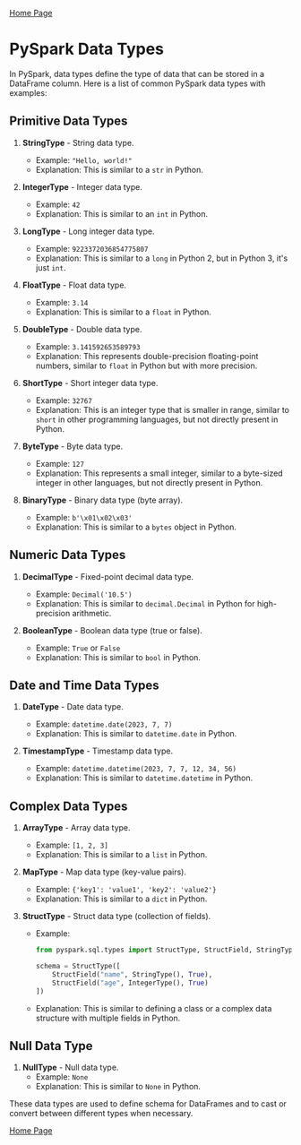 [Home Page](../README.md)

# PySpark Data Types

In PySpark, data types define the type of data that can be stored in a DataFrame column. Here is a list of common PySpark data types with examples:

## Primitive Data Types

1. **StringType** - String data type.
   - Example: `"Hello, world!"`
   - Explanation: This is similar to a `str` in Python.

2. **IntegerType** - Integer data type.
   - Example: `42`
   - Explanation: This is similar to an `int` in Python.

3. **LongType** - Long integer data type.
   - Example: `9223372036854775807`
   - Explanation: This is similar to a `long` in Python 2, but in Python 3, it's just `int`.

4. **FloatType** - Float data type.
   - Example: `3.14`
   - Explanation: This is similar to a `float` in Python.

5. **DoubleType** - Double data type.
   - Example: `3.141592653589793`
   - Explanation: This represents double-precision floating-point numbers, similar to `float` in Python but with more precision.

6. **ShortType** - Short integer data type.
   - Example: `32767`
   - Explanation: This is an integer type that is smaller in range, similar to `short` in other programming languages, but not directly present in Python.

7. **ByteType** - Byte data type.
   - Example: `127`
   - Explanation: This represents a small integer, similar to a byte-sized integer in other languages, but not directly present in Python.

8. **BinaryType** - Binary data type (byte array).
   - Example: `b'\x01\x02\x03'`
   - Explanation: This is similar to a `bytes` object in Python.

## Numeric Data Types

1. **DecimalType** - Fixed-point decimal data type.
   - Example: `Decimal('10.5')`
   - Explanation: This is similar to `decimal.Decimal` in Python for high-precision arithmetic.

2. **BooleanType** - Boolean data type (true or false).
   - Example: `True` or `False`
   - Explanation: This is similar to `bool` in Python.

## Date and Time Data Types

1. **DateType** - Date data type.
   - Example: `datetime.date(2023, 7, 7)`
   - Explanation: This is similar to `datetime.date` in Python.

2. **TimestampType** - Timestamp data type.
   - Example: `datetime.datetime(2023, 7, 7, 12, 34, 56)`
   - Explanation: This is similar to `datetime.datetime` in Python.

## Complex Data Types

1. **ArrayType** - Array data type.
   - Example: `[1, 2, 3]`
   - Explanation: This is similar to a `list` in Python.

2. **MapType** - Map data type (key-value pairs).
   - Example: `{'key1': 'value1', 'key2': 'value2'}`
   - Explanation: This is similar to a `dict` in Python.

3. **StructType** - Struct data type (collection of fields).
   - Example:
     ```python
     from pyspark.sql.types import StructType, StructField, StringType, IntegerType

     schema = StructType([
         StructField("name", StringType(), True),
         StructField("age", IntegerType(), True)
     ])
     ```
   - Explanation: This is similar to defining a class or a complex data structure with multiple fields in Python.

## Null Data Type

1. **NullType** - Null data type.
   - Example: `None`
   - Explanation: This is similar to `None` in Python.

These data types are used to define schema for DataFrames and to cast or convert between different types when necessary.

[Home Page](../README.md)
